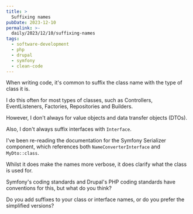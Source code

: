 ```yaml
---
title: >
  Suffixing names
pubDate: 2023-12-10
permalink: >-
  daily/2023/12/10/suffixing-names
tags:
  - software-development
  - php
  - drupal
  - symfony
  - clean-code
---
```


When writing code, it's common to suffix the class name with the type of class it is.

I do this often for most types of classes, such as Controllers, EventListeners, Factories, Repositories and Builders.

However, I don't always for value objects and data transfer objects (DTOs).

Also, I don't always suffix interfaces with `Interface`.

I've been re-reading the documentation for the Symfony Serializer component, which references both `NameConverterInterface` and `MyDto::class`.

Whilst it does make the names more verbose, it does clarify what the class is used for.

Symfony's coding standards and Drupal's PHP coding standards have conventions for this, but what do you think?

Do you add suffixes to your class or interface names, or do you prefer the simplified versions?
